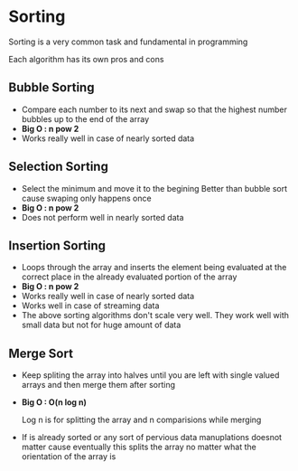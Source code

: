 # Sorting
Sorting is a very common task and fundamental in programming 

Each algorithm has its own pros and cons


## Bubble Sorting
+ Compare each number to its next and swap so that the highest number bubbles up to the end of the array
+ **Big O : n pow 2**
+ Works really well in case of nearly sorted data 

## Selection Sorting
+ Select the minimum and move it to the begining
Better than bubble sort cause swaping only happens once
+ **Big O : n pow 2**
+ Does not perform well in nearly sorted data 


## Insertion Sorting    
+ Loops through the array and inserts the element  being evaluated at the correct place in the already evaluated portion of the array
+ **Big O : n pow 2**
+ Works really well in case of nearly sorted data 
+ Works well in case of streaming data 
+ The above sorting algorithms don't scale very well. They work well with small data but not for huge amount of data


##  Merge Sort 
+ Keep spliting the array into halves until you are left with single valued arrays and then merge them after sorting
+ **Big O : O(n log n)**
    
    Log n is for splitting the array and n comparisions while merging
+ If is already sorted or any sort of pervious data manuplations doesnot matter cause eventually this splits the array no matter what the orientation of the array is 
